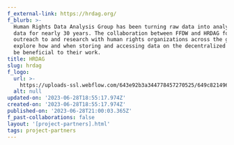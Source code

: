 ```yaml
---
f_external-link: https://hrdag.org/
f_blurb: >-
  Human Rights Data Analysis Group has been turning raw data into analyzable
  data for nearly 30 years. The collaboration between FFDW and HRDAG focuses on
  outreach to and research with human rights organizations across the globe to
  explore how and when storing and accessing data on the decentralized web may
  be beneficial to their work.
title: HRDAG
slug: hrdag
f_logo:
  url: >-
    https://uploads-ssl.webflow.com/643e92b3a344778457270525/649c821496f3187328346917_image%20(2).png
  alt: null
updated-on: '2023-06-28T18:55:17.974Z'
created-on: '2023-06-28T18:55:17.974Z'
published-on: '2023-06-28T21:00:03.365Z'
f_past-collaborations: false
layout: '[project-partners].html'
tags: project-partners
---
```



